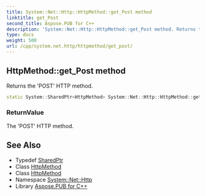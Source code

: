 ```yaml
---
title: System::Net::Http::HttpMethod::get_Post method
linktitle: get_Post
second_title: Aspose.PUB for C++
description: 'System::Net::Http::HttpMethod::get_Post method. Returns the ''POST'' HTTP method in C++.'
type: docs
weight: 500
url: /cpp/system.net.http/httpmethod/get_post/
---
```

## HttpMethod::get_Post method


Returns the 'POST' HTTP method.

```cpp
static System::SharedPtr<HttpMethod> System::Net::Http::HttpMethod::get_Post()
```


### ReturnValue

The 'POST' HTTP method.

## See Also

* Typedef [SharedPtr](../../../system/sharedptr/)
* Class [HttpMethod](../)
* Class [HttpMethod](../)
* Namespace [System::Net::Http](../../)
* Library [Aspose.PUB for C++](../../../)
